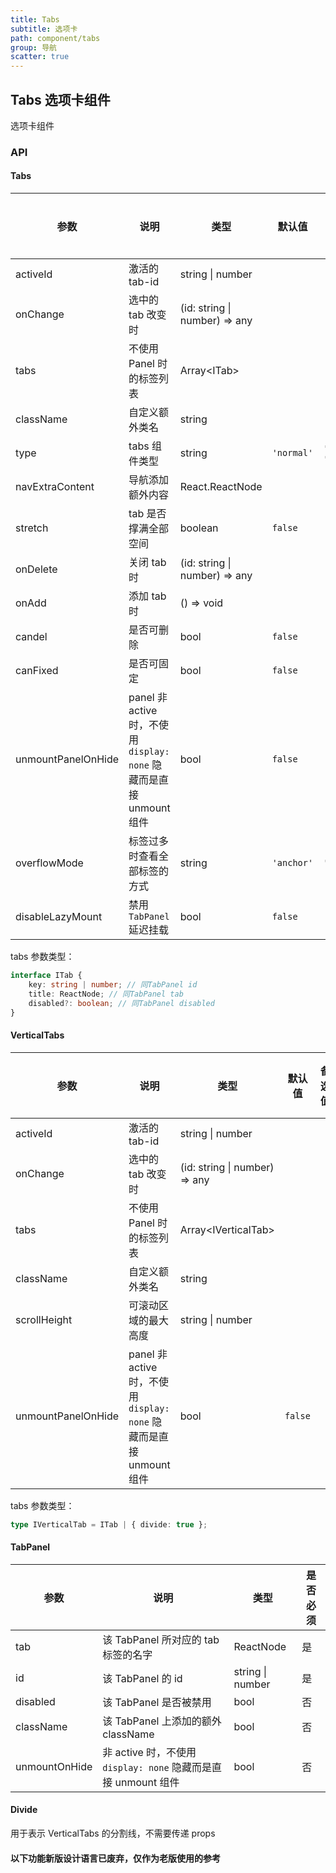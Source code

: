 ```yaml
---
title: Tabs
subtitle: 选项卡
path: component/tabs
group: 导航
scatter: true
---
```


## Tabs 选项卡组件

选项卡组件

<!-- demo-slot-1 -->
<!-- demo-slot-2 -->
<!-- demo-slot-5 -->
<!-- demo-slot-3 -->
<!-- demo-slot-4 -->

### API

#### Tabs

| 参数               | 说明                                                                 | 类型                          | 默认值     | 备选值               | 是否必须 |
| ------------------ | -------------------------------------------------------------------- | ----------------------------- | ---------- | -------------------- | -------- |
| activeId           | 激活的 tab-id                                                        | string \| number              |            |                      | 是       |
| onChange           | 选中的 tab 改变时                                                    | (id: string \| number) => any |            |                      | 是       |
| tabs               | 不使用 Panel 时的标签列表                                            | Array<ITab\>                  |            |                      | 否       |
| className          | 自定义额外类名                                                       | string                        |            |                      | 否       |
| type               | tabs 组件类型                                                        | string                        | `'normal'` | `'card'`, `'button'` | 否       |
| navExtraContent    | 导航添加额外内容                                                     | React.ReactNode               |            |                      | 否       |
| stretch            | tab 是否撑满全部空间                                                 | boolean                       | `false`    |                      | 否       |
| onDelete           | 关闭 tab 时                                                          | (id: string \| number) => any |            |                      | 否       |
| onAdd              | 添加 tab 时                                                          | () => void                    |            |                      | 否       |
| candel             | 是否可删除                                                           | bool                          | `false`    |                      | 否       |
| canFixed           | 是否可固定                                                           | bool                          | `false`    |                      | 否       |
| unmountPanelOnHide | panel 非 active 时，不使用 `display: none` 隐藏而是直接 unmount 组件 | bool                          | `false`    |                      | 否       |
| overflowMode       | 标签过多时查看全部标签的方式                                         | string                        | `'anchor'` | `'slide'`            | 否       |
| disableLazyMount   | 禁用 `TabPanel` 延迟挂载                                             | bool                          | `false`    |                      | 否       |

tabs 参数类型：

```ts
interface ITab {
	key: string | number; // 同TabPanel id
	title: ReactNode; // 同TabPanel tab
	disabled?: boolean; // 同TabPanel disabled
}
```

#### VerticalTabs

| 参数               | 说明                                                                 | 类型                          | 默认值  | 备选值 | 是否必须 |
| ------------------ | -------------------------------------------------------------------- | ----------------------------- | ------- | ------ | -------- |
| activeId           | 激活的 tab-id                                                        | string \| number              |         |        | 是       |
| onChange           | 选中的 tab 改变时                                                    | (id: string \| number) => any |         |        | 是       |
| tabs               | 不使用 Panel 时的标签列表                                            | Array<IVerticalTab\>          |         |        | 否       |
| className          | 自定义额外类名                                                       | string                        |         |        | 否       |
| scrollHeight       | 可滚动区域的最大高度                                                 | string \| number              |         |        | 否       |
| unmountPanelOnHide | panel 非 active 时，不使用 `display: none` 隐藏而是直接 unmount 组件 | bool                          | `false` |        | no       |

tabs 参数类型：

```ts
type IVerticalTab = ITab | { divide: true };
```

#### TabPanel

| 参数          | 说明                                                           | 类型             | 是否必须 |
| ------------- | -------------------------------------------------------------- | ---------------- | -------- |
| tab           | 该 TabPanel 所对应的 tab 标签的名字                            | ReactNode        | 是       |
| id            | 该 TabPanel 的 id                                              | string \| number | 是       |
| disabled      | 该 TabPanel 是否被禁用                                         | bool             | 否       |
| className     | 该 TabPanel 上添加的额外 className                             | bool             | 否       |
| unmountOnHide | 非 active 时，不使用 `display: none` 隐藏而是直接 unmount 组件 | bool             | 否       |

#### Divide

用于表示 VerticalTabs 的分割线，不需要传递 props

#### 以下功能新版设计语言已废弃，仅作为老版使用的参考

<!-- demo-slot-6 -->
<!-- demo-slot-7 -->
